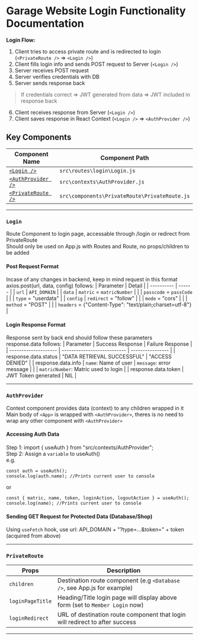 # Garage Website Login Functionality Documentation

**Login Flow:**
1. Client tries to access private route and is redirected to login (`<PrivateRoute />` => `<Login />`)
2. Client fills login info and sends POST request to Server (`<Login />`)
3. Server receives POST request
4. Server verifies credentials with DB
5. Server sends response back
> If credentials correct => JWT generated from data => JWT included in response back
6. Client receives response from Server (`<Login />`)
7. Client saves response in React Context (`<Login />` => `<AuthProvider />`)


## Key Components

| Component Name                        | Component Path                                |
| ------------------------------------- | --------------------------------------------- |
| [`<Login />`](#Login)                 | `src\routes\login\Login.js`                   |
| [`<AuthProvider />`](#AuthProvider)   | `src\contexts\AuthProvider.js`                |
| [`<PrivateRoute />`](#PrivateRoute)   | `src\components\PrivateRoute\PrivateRoute.js` |

---

### `Login`

Route Component to login page, accessable through /login or redirect from PrivateRoute\
Should only be used on App.js with Routes and Route, no props/children to be added

#### Post Request Format
Incase of any changes in backend, keep in mind request in this format\
axios.post(url, data, config) follows:
|  Parameter | Detail |
| ---------- | ------ | 
| `url`      | `API_DOMAIN` |
| `data`     | `matric` = `matricNumber` |
|            | `passcode` = `passCode` |
|            | `type` = "userdata" |
| `config`   | `redirect` = "follow" |
|            | `mode` = "cors" |
|            | `method` = "POST" |
|            | `headers` = {"Content-Type": "text/plain;charset=utf-8"} |

#### Login Response Format
Response sent by back end should follow these parameters\
response.data follows:
|  Parameter           | Success Response            | Failure Response |
| -------------------- | --------------------------- | ---------------- |
| response.data.status | "DATA RETRIEVAL SUCCESSFUL" | "ACCESS DENIED"  |
| response.data.info   | `name`: Name of user        | `message`: error message |
|                      | `matricNumber`: Matric used to login           | 
| response.data.token  | JWT Token generated         | NIL |

---

### `AuthProvider`

Context component provides data (context) to any children wrapped in it\
Main body of `<App>` is wrapped with `<AuthProvider>`, theres is no need to wrap any other component with `<AuthProvider>`

#### Accessing Auth Data
Step 1: import { useAuth } from "src/contexts/AuthProvider"; \
Step 2: Assign a `variable` to useAuth() \
e.g.

    const auth = useAuth();
    console.log(auth.name); //Prints current user to console

or 

    const { matric, name, token, loginAction, logoutAction } = useAuth();
    console.log(name); //Prints current user to console

#### Sending GET Request for Protected Data (Database/Shop)
Using `useFetch` hook, use url: API_DOMAIN + "?type=...&token=" + token (acquired from above)
    
---

### `PrivateRoute`

| Props | Description |
| ------ | ------ |
| `children` | Destination route component (e.g `<Database />`, see App.js for example) |
| `loginPageTitle` | Heading/Title login page will display above form (set to `Member Login` now)|
| `loginRedirect` | URL of destination route component that login will redirect to after success |

---